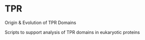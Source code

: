 # TPR
Origin &amp; Evolution of TPR Domains 

Scripts to support analysis of TPR domains in eukaryotic proteins
